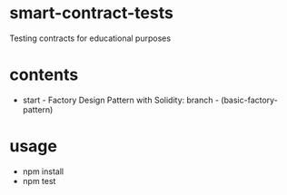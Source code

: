 # smart-contract-tests
Testing contracts for educational purposes
# contents
* start - Factory Design Pattern with Solidity: branch - (basic-factory-pattern)
# usage
- npm install
- npm test
